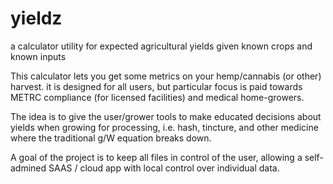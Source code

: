 # yieldz
a calculator utility for expected agricultural yields given known crops and known inputs

This calculator lets you get some metrics on your hemp/cannabis (or other) harvest. it is designed for all users, but particular focus is paid towards METRC compliance (for licensed facilities) and medical home-growers. 

The idea is to give the user/grower tools to make educated decisions about yields when growing for processing, i.e. hash, tincture, and other medicine where the traditional g/W equation breaks down.

A goal of the project is to keep all files in control of the user, allowing a self-admined SAAS / cloud app with local control over individual data. 